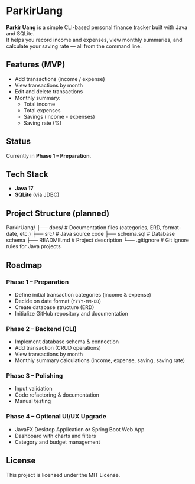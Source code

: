 # ParkirUang
**Parkir Uang** is a simple CLI-based personal finance tracker built with Java and SQLite.  
It helps you record income and expenses, view monthly summaries, and calculate your saving rate — all from the command line.

## Features (MVP)
- Add transactions (income / expense)
- View transactions by month
- Edit and delete transactions
- Monthly summary:
  - Total income
  - Total expenses
  - Savings (income - expenses)
  - Saving rate (%)

## Status
Currently in **Phase 1 – Preparation**.

## Tech Stack
- **Java 17**
- **SQLite** (via JDBC)

## Project Structure (planned)
ParkirUang/
├── docs/ # Documentation files (categories, ERD, format-date, etc.)
├── src/ # Java source code
├── schema.sql # Database schema
├── README.md # Project description
└── .gitignore # Git ignore rules for Java projects


## Roadmap

### Phase 1 – Preparation
- Define initial transaction categories (income & expense)
- Decide on date format (`YYYY-MM-DD`)
- Create database structure (ERD)
- Initialize GitHub repository and documentation

### Phase 2 – Backend (CLI)
- Implement database schema & connection
- Add transaction (CRUD operations)
- View transactions by month
- Monthly summary calculations (income, expense, saving, saving rate)

### Phase 3 – Polishing
- Input validation
- Code refactoring & documentation
- Manual testing

### Phase 4 – Optional UI/UX Upgrade
- JavaFX Desktop Application **or** Spring Boot Web App
- Dashboard with charts and filters
- Category and budget management

## License
This project is licensed under the MIT License.
